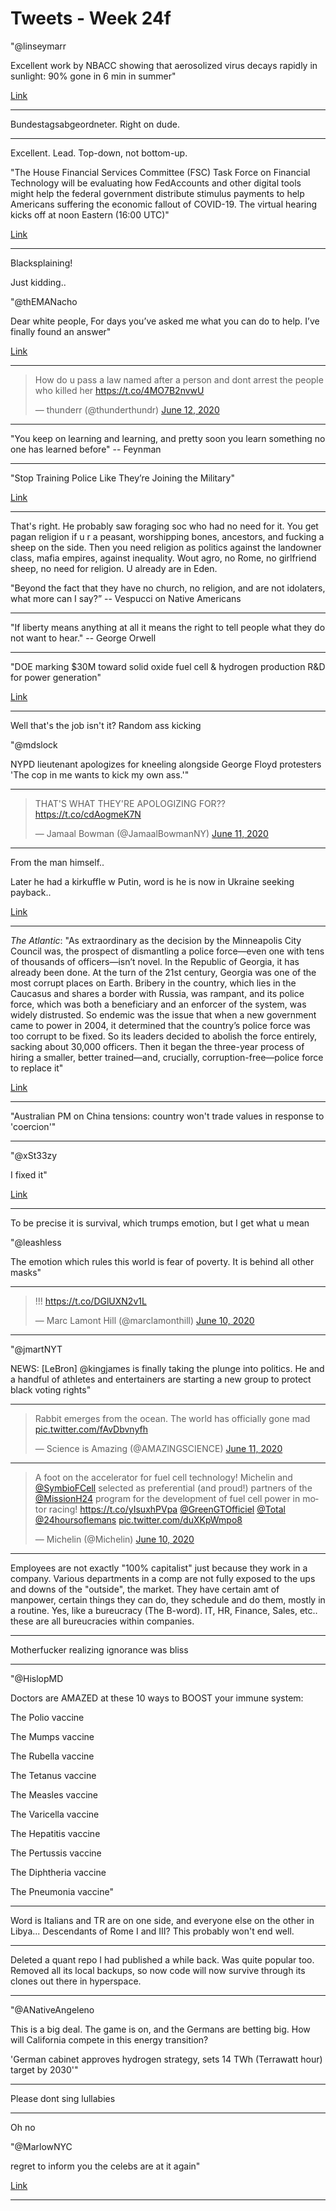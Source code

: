 # Tweets - Week 24f

"@linseymarr

Excellent work by NBACC showing that aerosolized virus decays rapidly
in sunlight: 90% gone in 6 min in summer"

[Link](https://mobile.twitter.com/linseymarr/status/1271282777451892738)

---

Bundestagsabgeordneter. Right on dude.

---

Excellent. Lead. Top-down, not bottom-up.

"The House Financial Services Committee (FSC) Task Force on Financial
Technology will be evaluating how FedAccounts and other digital tools
might help the federal government distribute stimulus payments to help
Americans suffering the economic fallout of COVID-19. The virtual
hearing kicks off at noon Eastern (16:00 UTC)"

[Link](https://www.coindesk.com/watch-us-lawmakers-will-talk-digital-dollar-fedaccounts-in-thursday-hearing)

---

Blacksplaining!

Just kidding.. 

"@thEMANacho

Dear white people, For days you’ve asked me what you can do to help. I’ve finally found an answer"

[Link](https://mobile.twitter.com/thEMANacho/status/1267609472589090816)

---

<blockquote class="twitter-tweet"><p lang="en" dir="ltr">How do u pass a law named after a person and dont arrest the people who killed her <a href="https://t.co/4MO7B2nvwU">https://t.co/4MO7B2nvwU</a></p>&mdash; thunderr (@thunderthundr) <a href="https://twitter.com/thunderthundr/status/1271234293319303176?ref_src=twsrc%5Etfw">June 12, 2020</a></blockquote> <script async src="https://platform.twitter.com/widgets.js" charset="utf-8"></script>

---

"You keep on learning and learning, and pretty soon you learn
something no one has learned before" -- Feynman

---

"Stop Training Police Like They’re Joining the Military"

[Link](https://www.defenseone.com/ideas/2020/06/stop-training-police-theyre-joining-military/166071/)

---

That's right. He probably saw foraging soc who had no need for it. You
get pagan religion if u r a peasant, worshipping bones, ancestors, and
fucking a sheep on the side. Then you need religion as politics
against the landowner class, mafia empires, against inequality. Wout
agro, no Rome, no girlfriend sheep, no need for religion. U already
are in Eden.

"Beyond the fact that they have no church, no religion, and are not
idolaters, what more can I say?” -- Vespucci on Native Americans

---

"If liberty means anything at all it means the right to tell people
what they do not want to hear." -- George Orwell

---

"DOE marking $30M toward solid oxide fuel cell & hydrogen production
R&D for power generation"

[Link](https://www.power-eng.com/2020/06/01/doe-marking-30m-toward-solid-oxide-fuel-cell-hydrogen-production-rd-for-power-generation/#gref)

---

Well that's the job isn't it? Random ass kicking

"@mdslock

NYPD lieutenant apologizes for kneeling alongside George Floyd
protesters 'The cop in me wants to kick my own ass.'"

---

<blockquote class="twitter-tweet"><p lang="en" dir="ltr">THAT&#39;S WHAT THEY&#39;RE APOLOGIZING FOR??<a href="https://t.co/cdAogmeK7N">https://t.co/cdAogmeK7N</a></p>&mdash; Jamaal Bowman (@JamaalBowmanNY) <a href="https://twitter.com/JamaalBowmanNY/status/1271111354263404544?ref_src=twsrc%5Etfw">June 11, 2020</a></blockquote> <script async src="https://platform.twitter.com/widgets.js" charset="utf-8"></script>

---

From the man himself..

Later he had a kirkuffle w Putin, word is he is now in Ukraine seeking
payback.. 

[Link](https://foreignpolicy.com/2020/06/11/abolish-police-georgia-brutality-crime/)

---

*The Atlantic*: "As extraordinary as the decision by the Minneapolis
City Council was, the prospect of dismantling a police force—even one
with tens of thousands of officers—isn’t novel. In the Republic of
Georgia, it has already been done. At the turn of the 21st century,
Georgia was one of the most corrupt places on Earth. Bribery in the
country, which lies in the Caucasus and shares a border with Russia,
was rampant, and its police force, which was both a beneficiary and an
enforcer of the system, was widely distrusted. So endemic was the
issue that when a new government came to power in 2004, it determined
that the country’s police force was too corrupt to be fixed. So its
leaders decided to abolish the force entirely, sacking about 30,000
officers. Then it began the three-year process of hiring a smaller,
better trained—and, crucially, corruption-free—police force to replace
it"

[Link](https://www.theatlantic.com/international/archive/2020/06/america-police-violence-germany-georgia-britain/612820)

---

"Australian PM on China tensions: country won't trade values in
response to 'coercion'"

---

"@xSt33zy

I fixed it"

[Link](https://twitter.com/xSt33zy/status/1270915996946137088)
 
---

To be precise it is survival, which trumps emotion, but I get what u
mean

"@leashless

The emotion which rules this world is fear of poverty. It is behind
all other masks"

---

<blockquote class="twitter-tweet"><p lang="und" dir="ltr">!!! <a href="https://t.co/DGlUXN2v1L">https://t.co/DGlUXN2v1L</a></p>&mdash; Marc Lamont Hill (@marclamonthill) <a href="https://twitter.com/marclamonthill/status/1270692073017139201?ref_src=twsrc%5Etfw">June 10, 2020</a></blockquote> <script async src="https://platform.twitter.com/widgets.js" charset="utf-8"></script>

---

"@jmartNYT

NEWS: [LeBron] @kingjames is finally taking the plunge into
politics. He and a handful of athletes and entertainers are starting a
new group to protect black voting rights"

---

<blockquote class="twitter-tweet"><p lang="en" dir="ltr">Rabbit emerges from the ocean. The world has officially gone mad <a href="https://t.co/fAvDbvnyfh">pic.twitter.com/fAvDbvnyfh</a></p>&mdash; Science is Amazing (@AMAZlNGSCIENCE) <a href="https://twitter.com/AMAZlNGSCIENCE/status/1270995994491015173?ref_src=twsrc%5Etfw">June 11, 2020</a></blockquote> <script async src="https://platform.twitter.com/widgets.js" charset="utf-8"></script>

---

<blockquote class="twitter-tweet"><p lang="en" dir="ltr">A foot on the accelerator for fuel cell technology! Michelin and <a href="https://twitter.com/SymbioFCell?ref_src=twsrc%5Etfw">@SymbioFCell</a> selected as preferential (and proud!) partners of the <a href="https://twitter.com/MissionH24?ref_src=twsrc%5Etfw">@MissionH24</a> program for the development of fuel cell power in motor racing! <a href="https://t.co/yIsuxhPVpa">https://t.co/yIsuxhPVpa</a> <a href="https://twitter.com/GreenGTOfficiel?ref_src=twsrc%5Etfw">@GreenGTOfficiel</a> <a href="https://twitter.com/Total?ref_src=twsrc%5Etfw">@Total</a> <a href="https://twitter.com/24hoursoflemans?ref_src=twsrc%5Etfw">@24hoursoflemans</a> <a href="https://t.co/duXKpWmpo8">pic.twitter.com/duXKpWmpo8</a></p>&mdash; Michelin (@Michelin) <a href="https://twitter.com/Michelin/status/1270742596894298113?ref_src=twsrc%5Etfw">June 10, 2020</a></blockquote> <script async src="https://platform.twitter.com/widgets.js" charset="utf-8"></script>

---

Employees are not exactly "100% capitalist" just because they work in
a company. Various departments in a comp are not fully exposed to the
ups and downs of the "outside", the market. They have certain amt of
manpower, certain things they can do, they schedule and do them,
mostly in a routine. Yes, like a bureucracy (The B-word). IT, HR,
Finance, Sales, etc.. these are all bureucracies within companies.

---

Motherfucker realizing ignorance was bliss

---

"@HislopMD

Doctors are AMAZED at these 10 ways to BOOST your immune system:

The Polio vaccine

The Mumps vaccine

The Rubella vaccine

The Tetanus vaccine

The Measles vaccine

The Varicella vaccine

The Hepatitis vaccine

The Pertussis vaccine

The Diphtheria vaccine

The Pneumonia vaccine"

---

Word is Italians and TR are on one side, and everyone else on the
other in Libya... Descendants of Rome I and III? This probably won't
end well.

---

Deleted a quant repo I had published a while back. Was quite popular
too. Removed all its local backups, so now code will now survive
through its clones out there in hyperspace. 

---

"@ANativeAngeleno

This is a big deal. The game is on, and the Germans are betting
big. How will California compete in this energy transition?

'German cabinet approves hydrogen strategy, sets 14 TWh (Terrawatt
hour) target by 2030'"

---

Please dont sing lullabies 

---

Oh no

"@MarlowNYC

regret to inform you the celebs are at it again"

[Link](https://twitter.com/STOPFLEXIN/status/1271102991748259841)

---
